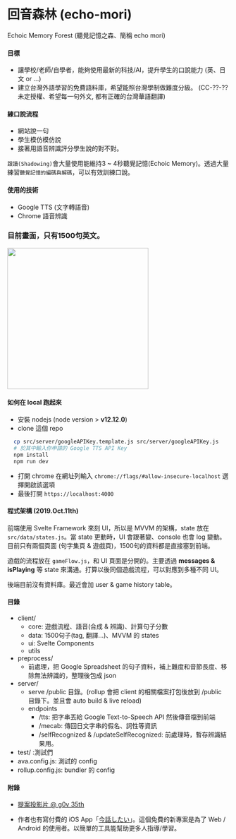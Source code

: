 # 回音森林 (echo-mori)
Echoic Memory Forest (聽覺記憶之森、簡稱 echo mori)

#### 目標
 - 讓學校/老師/自學者，能夠使用最新的科技/AI，提升學生的口說能力 (英、日文 or ...)
 - 建立台灣外語學習的免費語料庫，希望能照台灣學制做難度分級。 (CC-??-?? 未定授權、希望每一句外文, 都有正確的台灣華語翻譯)

#### 練口說流程
 * 網站說一句
 * 學生模仿模仿說
 * 接著用語音辨識評分學生說的對不對。

`跟讀(Shadowing)`會大量使用能維持3 ~ 4秒聽覺記憶(Echoic Memory)。透過大量練習`聽覺記憶的編碼與解碼`，可以有效訓練口說。

#### 使用的技術
  - Google TTS (文字轉語音)
  - Chrome 語音辨識

### 目前畫面，只有1500句英文。
<img src="https://raw.githubusercontent.com/wangchou/echo-mori/master/img/20190713.jpg" height="320">

#### 如何在 local 跑起來

* 安裝 nodejs (node version > **v12.12.0**)
* clone 這個 repo
```sh
  cp src/server/googleAPIKey.template.js src/server/googleAPIKey.js
  # 於其中輸入你申請的 Google TTS API Key
  npm install
  npm run dev
```
* 打開 chrome 在網址列輸入 `chrome://flags/#allow-insecure-localhost` 選擇開啟該選項
* 最後打開 `https://localhost:4000`

#### 程式架構 (2019.Oct.11th)
前端使用 Svelte Framework 來刻 UI，所以是 MVVM 的架構，state 放在 ```src/data/states.js```。當 state 更動時，UI 會跟著變、console 也會 log 變動。目前只有兩個頁面 (句字集頁 & 遊戲頁)，1500句的資料都是直接塞到前端。

遊戲的流程放在 ```gameFlow.js```，和 UI 頁面是分開的。主要透過 **messages & isPlaying** 等 state 來溝通。打算以後同個遊戲流程，可以對應到多種不同 UI。

後端目前沒有資料庫。最近會加 user & game history table。

#### 目錄
- client/
  - core: 遊戲流程、語音(合成 & 辨識)、計算句子分數
  - data: 1500句子(tag, 翻譯...)、MVVM 的 states
  - ui: Svelte Components
  - utils
- preprocess/
    - 前處理，把 Google Spreadsheet 的句子資料，補上難度和音節長度、移除無法辨識的，整理後包成 json
- server/
    - serve /public 目錄。(rollup 會把 client 的相關檔案打包後放到 /public 目錄下。並且會 auto build & live reload)
    - endpoints
        - /tts: 把字串丟給 Google Text-to-Speech API 然後傳音檔到前端
        - /mecab: 傳回日文字串的假名、詞性等資訊
        - /selfRecognized & /updateSelfRecognized: 前處理時，暫存辨識結果用。
- test/ :測試們
- ava.config.js: 測試的 config
- rollup.config.js: bundler 的 config

#### 附錄
- [提案投影片 @ g0v 35th](https://docs.google.com/presentation/d/1DMdIVLqwIjcZRoVV7quEEByhs_opCq0Q8VC1tB6H8ew/edit?usp=sharing)

- 作者也有寫付費的 iOS App「[今話したい](https://github.com/wangchou/Shadowing)」。這個免費的新專案是為了 Web / Android 的使用者。以簡單的工具能幫助更多人指導/學習。
